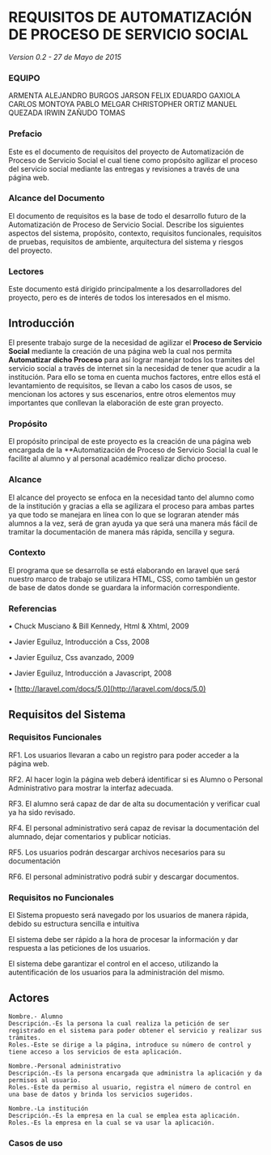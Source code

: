 # REQUISITOS DE AUTOMATIZACIÓN DE PROCESO DE SERVICIO SOCIAL
*Version 0.2 - 27 de Mayo de 2015*

### EQUIPO
ARMENTA ALEJANDRO
BURGOS JARSON
FELIX EDUARDO
GAXIOLA CARLOS
MONTOYA PABLO
MELGAR CHRISTOPHER
ORTIZ MANUEL
QUEZADA IRWIN
ZAÑUDO TOMAS

### Prefacio
Este es el documento de requisitos del proyecto de Automatización de Proceso de Servicio Social el cual tiene como propósito agilizar el proceso del servicio social mediante las entregas y revisiones a través de una página web.

### Alcance del  Documento 
El documento de requisitos es la base de todo el desarrollo futuro de la Automatización de Proceso de Servicio Social.
Describe los siguientes aspectos del sistema, propósito, contexto, requisitos funcionales, requisitos de pruebas, requisitos de ambiente, arquitectura del sistema y riesgos del proyecto. 
### Lectores
Este documento está dirigido principalmente a los desarrolladores del proyecto, pero es de interés de todos los interesados en el mismo.

## Introducción 

El presente trabajo surge de la necesidad de agilizar el **Proceso de Servicio Social** mediante la creación de una página web la cual nos permita **Automatizar dicho Proceso** para así lograr manejar todos los tramites del servicio social a través de internet sin la necesidad de tener que acudir a la institución. Para ello se toma en cuenta muchos factores, entre ellos está el levantamiento de requisitos, se llevan a cabo los casos de usos, se mencionan los actores y sus escenarios, entre otros elementos muy importantes que conllevan la elaboración de este gran proyecto. 

### Propósito

El propósito principal de este proyecto es la creación de una página web encargada de la **Automatización de Proceso de Servicio Social la cual le facilite al alumno y al personal académico realizar dicho proceso.  

### Alcance 

El alcance del proyecto se enfoca en la necesidad tanto del alumno como  de la institución y gracias a ella se agilizara el proceso para ambas partes ya que todo se manejara en línea con lo que se lograran atender más alumnos a la vez, será de gran ayuda ya que será una manera más fácil de tramitar la documentación de manera más rápida, sencilla y segura.

### Contexto 

El programa que se desarrolla se está elaborando en laravel que será nuestro marco de trabajo se utilizara HTML, CSS, como también un gestor de base de datos donde se guardara la información correspondiente.

### Referencias 

• Chuck Musciano & Bill Kennedy, Html & Xhtml, 2009

• Javier Eguiluz, Introducción a Css, 2008

• Javier Eguiluz, Css avanzado, 2009

• Javier Eguiluz, Introducción a Javascript, 2008

• [http://laravel.com/docs/5.0](http://laravel.com/docs/5.0)


## Requisitos del Sistema

### Requisitos Funcionales

RF1. Los usuarios llevaran a cabo un registro para poder acceder a la página web.

RF2. Al hacer login la página web deberá identificar si es Alumno o Personal Administrativo para mostrar la interfaz adecuada.

RF3. El alumno será capaz de dar de alta su documentación y verificar cual ya ha sido revisado.

RF4. El personal administrativo será capaz de revisar la documentación del alumnado, dejar comentarios y publicar noticias. 

RF5. Los usuarios podrán descargar archivos necesarios para su documentación

RF6. El personal administrativo podrá subir y descargar documentos.

### Requisitos no Funcionales

El Sistema propuesto será navegado por los usuarios de manera rápida, debido su estructura sencilla e intuitiva

El sistema debe ser rápido a la hora de procesar la información y dar respuesta a las peticiones de los usuarios.

El sistema debe garantizar el control en el acceso, utilizando la autentificación de los usuarios para la administración del mismo.

## Actores
```
Nombre.- Alumno
Descripción.-Es la persona la cual realiza la petición de ser registrado en el sistema para poder obtener el servicio y realizar sus trámites.
Roles.-Este se dirige a la página, introduce su número de control y tiene acceso a los servicios de esta aplicación.
```
```
Nombre.-Personal administrativo
Descripción.-Es la persona encargada que administra la aplicación y da permisos al usuario.
Roles.-Este da permiso al usuario, registra el número de control en una base de datos y brinda los servicios sugeridos.
```
```
Nombre.-La institución
Descripción.-Es la empresa en la cual se emplea esta aplicación.
Roles.-Es la empresa en la cual se va usar la aplicación.
```

### Casos de uso

